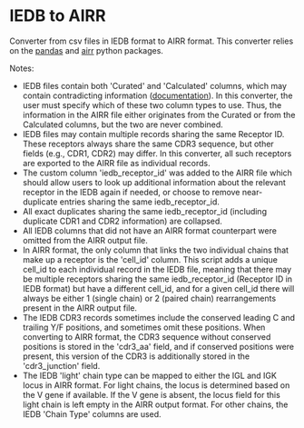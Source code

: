 # IEDB to AIRR
Converter from csv files in IEDB format to AIRR format. 
This converter relies on the [pandas](https://pypi.org/project/pandas/) and [airr](https://pypi.org/project/airr/) python packages. 

Notes:
- IEDB files contain both 'Curated' and 'Calculated' columns, which may contain contradicting information 
([documentation](https://help.iedb.org/hc/en-us/articles/4565781888027-What-is-the-difference-between-the-curated-and-calculated-receptor-sequence-information-)).
In this converter, the user must specify which of these two column types to use. Thus, the information
in the AIRR file either originates from the Curated or from the Calculated columns, but the two are 
never combined. 
- IEDB files may contain multiple records sharing the same Receptor ID. These receptors always 
share the same CDR3 sequence, but other fields (e.g., CDR1, CDR2) may differ. In this converter, all
such receptors are exported to the AIRR file as individual records. 
- The custom column 'iedb_receptor_id' was added to the AIRR file which should allow users to look up
additional information about the relevant receptor in the IEDB again if needed, or choose to remove 
near-duplicate entries sharing the same iedb_receptor_id.
- All exact duplicates sharing the same iedb_receptor_id (including duplicate CDR1 and CDR2 information) 
are collapsed. 
- All IEDB columns that did not have an AIRR format counterpart were omitted from the AIRR output file. 
- In AIRR format, the only column that links the two individual chains that make up a receptor 
is the 'cell_id' column. This script adds a unique cell_id to each individual record in the IEDB file, 
meaning that there may be multiple receptors sharing the same iedb_receptor_id (Receptor ID in IEDB 
format) but have a different cell_id, and for a given cell_id there will always be either 1 (single chain)
or 2 (paired chain) rearrangements present in the AIRR output file. 
- The IEDB CDR3 records sometimes include the conserved leading C and trailing Y/F positions, and sometimes
omit these positions. When converting to AIRR format, the CDR3 sequence without conserved positions is
stored in the 'cdr3_aa' field, and if conserved positions were present, this version of the CDR3 is 
additionally stored in the 'cdr3_junction' field.
- The IEDB 'light' chain type can be mapped to either the IGL and IGK locus in AIRR format. For light 
chains, the locus is determined based on the V gene if available. If the V gene is absent, the locus
field for this light chain is left empty in the AIRR output format. For other chains, the IEDB 'Chain Type'
columns are used.


